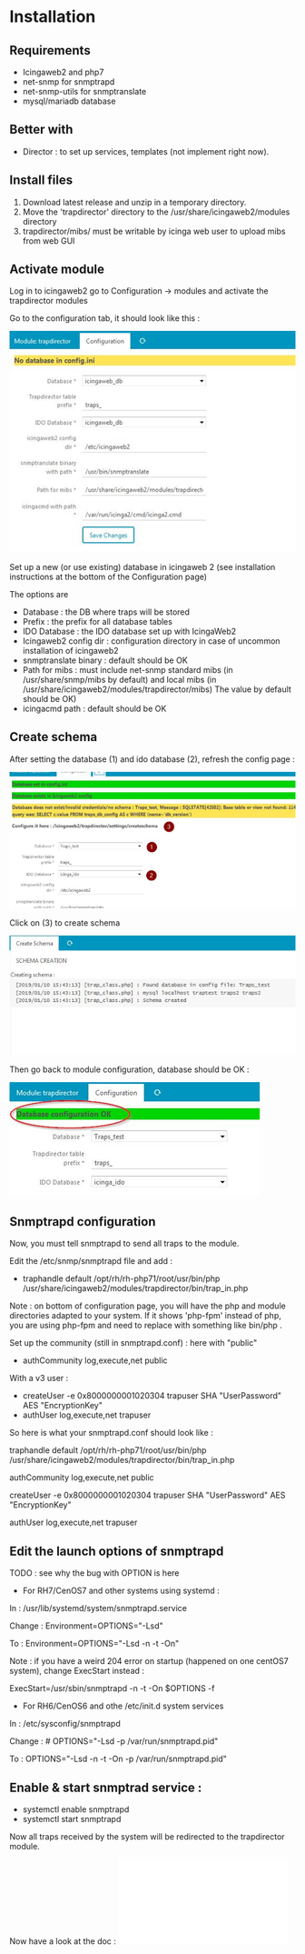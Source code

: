Installation
===============

Requirements
---------------

* Icingaweb2 and php7
* net-snmp for snmptrapd
* net-snmp-utils for snmptranslate
* mysql/mariadb database

Better with
---------------

* Director : to set up services, templates (not implement right now).


Install files
---------------

1. Download latest release and unzip in a temporary directory.
2. Move the 'trapdirector' directory to the /usr/share/icingaweb2/modules directory
3. trapdirector/mibs/ must be writable by icinga web user to upload mibs from web GUI

Activate module
---------------

Log in to icingaweb2 go to Configuration -> modules  and activate the trapdirector modules

Go to the configuration tab, it should look like this : 

![install-1](img/install-1.jpg)

Set up a new (or use existing) database in icingaweb 2 (see installation instructions at the bottom of the Configuration page)

The options are

* Database : the DB where traps will be stored
* Prefix : the prefix for all database tables
* IDO Database : the IDO database set up with IcingaWeb2
* Icingaweb2 config dir : configuration directory in case of uncommon installation of icingaweb2
* snmptranslate binary : default should be OK
* Path for mibs : must include net-snmp standard mibs (in /usr/share/snmp/mibs by default) and local mibs (in /usr/share/icingaweb2/modules/trapdirector/mibs)
The value by default should be OK)
* icingacmd path : default should be OK

Create schema
---------------

After setting the database (1) and ido database (2), refresh the config page : 

![install-2](img/install-2.jpg)

Click on (3) to create schema

![install-3](img/install-3.jpg)

Then go back to module configuration, database should be OK :

![install-4](img/install-4.jpg)

Snmptrapd configuration
------------------------

Now, you must tell snmptrapd to send all traps to the module.

Edit the /etc/snmp/snmptrapd file and add : 

* traphandle default /opt/rh/rh-php71/root/usr/bin/php /usr/share/icingaweb2/modules/trapdirector/bin/trap_in.php 

Note : on bottom of configuration page, you will have the php and module directories adapted to your system. If it shows 'php-fpm' instead of php, you are using php-fpm and need to replace with something like bin/php .

Set up the community (still in snmptrapd.conf) : here with "public" 

* authCommunity log,execute,net public

With a v3 user :

* createUser -e 0x8000000001020304 trapuser SHA "UserPassword" AES "EncryptionKey"
* authUser log,execute,net trapuser 

So here is what your snmptrapd.conf should look like : 

traphandle default /opt/rh/rh-php71/root/usr/bin/php /usr/share/icingaweb2/modules/trapdirector/bin/trap_in.php

authCommunity log,execute,net public

createUser -e 0x8000000001020304 trapuser SHA "UserPassword" AES "EncryptionKey"

authUser log,execute,net trapuser 


Edit the launch options of snmptrapd
------------------------

TODO : see why the bug with OPTION is here

* For RH7/CenOS7 and other systems using systemd : 

In : /usr/lib/systemd/system/snmptrapd.service

Change : Environment=OPTIONS="-Lsd"

To : Environment=OPTIONS="-Lsd -n -t -On"

Note : if you have a weird 204 error on startup (happened on one centOS7 system), change ExecStart instead : 

ExecStart=/usr/sbin/snmptrapd -n -t -On $OPTIONS -f

* For RH6/CenOS6 and othe /etc/init.d system services 

In : /etc/sysconfig/snmptrapd

Change : # OPTIONS="-Lsd -p /var/run/snmptrapd.pid"

To : OPTIONS="-Lsd -n -t -On -p /var/run/snmptrapd.pid"

Enable & start snmptrad service : 
------------------------

* systemctl enable snmptrapd
* systemctl start snmptrapd

Now all traps received by the system will be redirected to the trapdirector module.


Now have a look at the doc : ![traps](02-traps.md)
 
